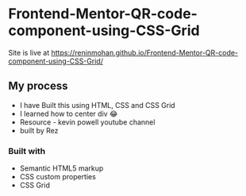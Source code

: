# Frontend-Mentor-QR-code-component-using-CSS-Grid

Site is live at https://reninmohan.github.io/Frontend-Mentor-QR-code-component-using-CSS-Grid/

## My process
  - I have Built this using HTML, CSS and CSS Grid
  - I learned how to center div 😂
  - Resource - kevin powell youtube channel
  - built by Rez


### Built with
- Semantic HTML5 markup
- CSS custom properties
- CSS Grid